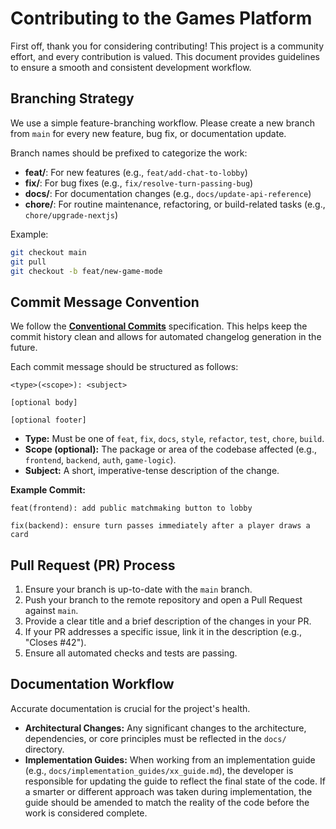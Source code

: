 # Contributing to the Games Platform

First off, thank you for considering contributing! This project is a community effort, and every contribution is valued. This document provides guidelines to ensure a smooth and consistent development workflow.

## Branching Strategy

We use a simple feature-branching workflow. Please create a new branch from `main` for every new feature, bug fix, or documentation update.

Branch names should be prefixed to categorize the work:

- **feat/**: For new features (e.g., `feat/add-chat-to-lobby`)
- **fix/**: For bug fixes (e.g., `fix/resolve-turn-passing-bug`)
- **docs/**: For documentation changes (e.g., `docs/update-api-reference`)
- **chore/**: For routine maintenance, refactoring, or build-related tasks (e.g., `chore/upgrade-nextjs`)

Example:

```bash
git checkout main
git pull
git checkout -b feat/new-game-mode
```

## Commit Message Convention

We follow the [**Conventional Commits**](https://www.conventionalcommits.org/en/v1.0.0/) specification. This helps keep the commit history clean and allows for automated changelog generation in the future.

Each commit message should be structured as follows:

```
<type>(<scope>): <subject>

[optional body]

[optional footer]
```

- **Type:** Must be one of `feat`, `fix`, `docs`, `style`, `refactor`, `test`, `chore`, `build`.
- **Scope (optional):** The package or area of the codebase affected (e.g., `frontend`, `backend`, `auth`, `game-logic`).
- **Subject:** A short, imperative-tense description of the change.

**Example Commit:**

```
feat(frontend): add public matchmaking button to lobby
```

```
fix(backend): ensure turn passes immediately after a player draws a card
```

## Pull Request (PR) Process

1.  Ensure your branch is up-to-date with the `main` branch.
2.  Push your branch to the remote repository and open a Pull Request against `main`.
3.  Provide a clear title and a brief description of the changes in your PR.
4.  If your PR addresses a specific issue, link it in the description (e.g., "Closes #42").
5.  Ensure all automated checks and tests are passing.

## Documentation Workflow

Accurate documentation is crucial for the project's health.

- **Architectural Changes:** Any significant changes to the architecture, dependencies, or core principles must be reflected in the `docs/` directory.
- **Implementation Guides:** When working from an implementation guide (e.g., `docs/implementation_guides/xx_guide.md`), the developer is responsible for updating the guide to reflect the final state of the code. If a smarter or different approach was taken during implementation, the guide should be amended to match the reality of the code before the work is considered complete.

